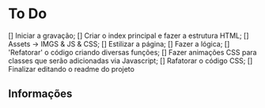 # To Do   
<!-- TODO -->
[] Iniciar a gravação;
[] Criar o index principal e fazer a estrutura HTML;
[] Assets -> IMGS & JS & CSS;
[] Estilizar a página;
[] Fazer a lógica;
[] 'Refatorar' o código criando diversas funções;
[] Fazer animações CSS para classes que serão adicionadas via Javascript;
[] Rafatorar o código CSS;
[] Finalizar editando o readme do projeto


## Informações